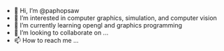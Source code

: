 - 👋 Hi, I’m @paphopsaw
- 👀 I’m interested in computer graphics, simulation, and computer vision
- 🌱 I’m currently learning opengl and graphics programming
- 💞️ I’m looking to collaborate on ...
- 📫 How to reach me ...

<!---
paphopsaw/paphopsaw is a ✨ special ✨ repository because its `README.md` (this file) appears on your GitHub profile.
You can click the Preview link to take a look at your changes.
--->
